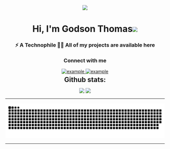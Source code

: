 <p align="center">
  <img style="width:17rem; height:auto" src="https://cdn.dribbble.com/users/235897/screenshots/1712148/media/49c8018062cc43eab67b801c6cb459e8.gif"/>
</p>

<h1 align="center">Hi, I'm Godson Thomas<img width="30px" src="https://raw.githubusercontent.com/iampavangandhi/iampavangandhi/master/gifs/Hi.gif"></h1>
<h3 font-size="20" align="center">⚡ A Technophile 👨‍💻 All of my projects are available here</h3>





<h3 align="center">Connect with me</h3>

<div style="margin-top:10px" align="center">
  <div>
    <a  href="https://www.linkedin.com/in/godson-thomas" target="_blank">
      <img src="https://img.shields.io/badge/Linked%20In-0A66C2.svg?style=for-the-badge&logo=linkedin&logoColor=white" alt="example"/>
    </a>
    <a href="https://twitter.com/_godsonthomas" target="_blank">
      <img src="https://img.shields.io/badge/Twitter-1DA1F2.svg?style=for-the-badge&logo=twitter&logoColor=white" alt="example"/>
    </a>
   
  </div>
 
</div>



<div align="center">
<h2 align="center" style="margin: 5px 10px;">Github stats:</h2> 

[![](https://github-readme-stats.vercel.app/api?username=Godson-Thomas&show_icons=true&theme=tokyonight&hide_border=true&locale=en)](https://github.com/Godson-Thomas)
[![](https://github-readme-streak-stats.herokuapp.com/?user=Godson-Thomas&theme=material-palenight)](https://github.com/Godson-Thomas)
</div>

----

<p align="center">
  <img  src="https://raw.githubusercontent.com/Elanza-48/Elanza-48/main/resources/img/github-contribution-grid-snake.svg"
    alt="example" />
</p>

------

